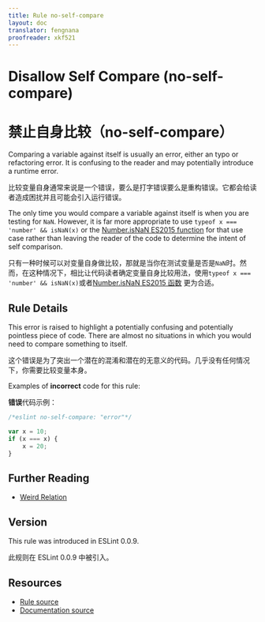 ```yaml
---
title: Rule no-self-compare
layout: doc
translator: fengnana
proofreader: xkf521
---
```

<!-- Note: No pull requests accepted for this file. See README.md in the root directory for details. -->

# Disallow Self Compare (no-self-compare)

# 禁止自身比较（no-self-compare）

Comparing a variable against itself is usually an error, either an typo or refactoring error. It is confusing to the reader and may potentially introduce a runtime error.

比较变量自身通常来说是一个错误，要么是打字错误要么是重构错误。它都会给读者造成困扰并且可能会引入运行错误。

The only time you would compare a variable against itself is when you are testing for `NaN`. However, it is far more appropriate to use `typeof x === 'number' && isNaN(x)` or the [Number.isNaN ES2015 function](https://developer.mozilla.org/en-US/docs/Web/JavaScript/Reference/Global_Objects/Number/isNaN) for that use case rather than leaving the reader of the code to determine the intent of self comparison.

只有一种时候可以对变量自身做比较，那就是当你在测试变量是否是`NaN`时。然而，在这种情况下，相比让代码读者确定变量自身比较用法，使用`typeof x === 'number' && isNaN(x)`或者[Number.isNaN ES2015 函数](https://developer.mozilla.org/en-US/docs/Web/JavaScript/Reference/Global_Objects/Number/isNaN) 更为合适。

## Rule Details

This error is raised to highlight a potentially confusing and potentially pointless piece of code. There are almost no situations in which you would need to compare something to itself.

这个错误是为了突出一个潜在的混淆和潜在的无意义的代码。几乎没有任何情况下，你需要比较变量本身。

Examples of **incorrect** code for this rule:

**错误**代码示例：

```js
/*eslint no-self-compare: "error"*/

var x = 10;
if (x === x) {
    x = 20;
}
```

## Further Reading

* [Weird Relation](http://jslinterrors.com/weird-relation/)

## Version

This rule was introduced in ESLint 0.0.9.

此规则在 ESLint 0.0.9 中被引入。

## Resources

* [Rule source](https://github.com/eslint/eslint/tree/master/lib/rules/no-self-compare.js)
* [Documentation source](https://github.com/eslint/eslint/tree/master/docs/rules/no-self-compare.md)
